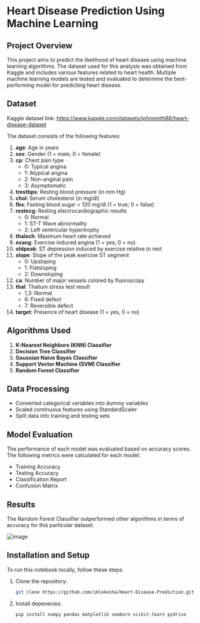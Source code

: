 # Heart Disease Prediction Using Machine Learning

## Project Overview

This project aims to predict the likelihood of heart disease using machine learning algorithms. The dataset used for this analysis was obtained from Kaggle and includes various features related to heart health. Multiple machine learning models are tested and evaluated to determine the best-performing model for predicting heart disease.

## Dataset

Kaggle dataset link: https://www.kaggle.com/datasets/johnsmith88/heart-disease-dataset

The dataset consists of the following features:
1. **age**: Age in years
2. **sex**: Gender (1 = male; 0 = female)
3. **cp**: Chest pain type
   - 0: Typical angina
   - 1: Atypical angina
   - 2: Non-anginal pain
   - 3: Asymptomatic
4. **trestbps**: Resting blood pressure (in mm Hg)
5. **chol**: Serum cholesterol (in mg/dl)
6. **fbs**: Fasting blood sugar > 120 mg/dl (1 = true; 0 = false)
7. **restecg**: Resting electrocardiographic results
   - 0: Normal
   - 1: ST-T Wave abnormality
   - 2: Left ventricular hypertrophy
8. **thalach**: Maximum heart rate achieved
9. **exang**: Exercise induced angina (1 = yes; 0 = no)
10. **oldpeak**: ST depression induced by exercise relative to rest
11. **slope**: Slope of the peak exercise ST segment
    - 0: Upsloping
    - 1: Flatsloping
    - 2: Downsloping
12. **ca**: Number of major vessels colored by fluoroscopy
13. **thal**: Thalium stress test result
    - 1,3: Normal
    - 6: Fixed defect
    - 7: Reversible defect
14. **target**: Presence of heart disease (1 = yes, 0 = no)

## Algorithms Used

1. **K-Nearest Neighbors (KNN) Classifier**
2. **Decision Tree Classifier**
3. **Gaussian Naive Bayes Classifier**
4. **Support Vector Machine (SVM) Classifier**
5. **Random Forest Classifier**

## Data Processing

- Converted categorical variables into dummy variables
- Scaled continuous features using StandardScaler
- Split data into training and testing sets

## Model Evaluation

The performance of each model was evaluated based on accuracy scores. The following metrics were calculated for each model:
- Training Accuracy
- Testing Accuracy
- Classification Report
- Confusion Matrix

## Results

The Random Forest Classifier outperformed other algorithms in terms of accuracy for this particular dataset.

![image](https://github.com/user-attachments/assets/dc7d8d6e-afaf-466d-af35-fbdff2338e4d)

## Installation and Setup

To run this notebook locally, follow these steps:
1. Clone the repository:
   ```bash
   git clone https://github.com/imlokesha/Heart-Disease-Prediction.git
2. Install depenecies:
   ```bash
   pip install numpy pandas matplotlib seaborn scikit-learn pydrive
